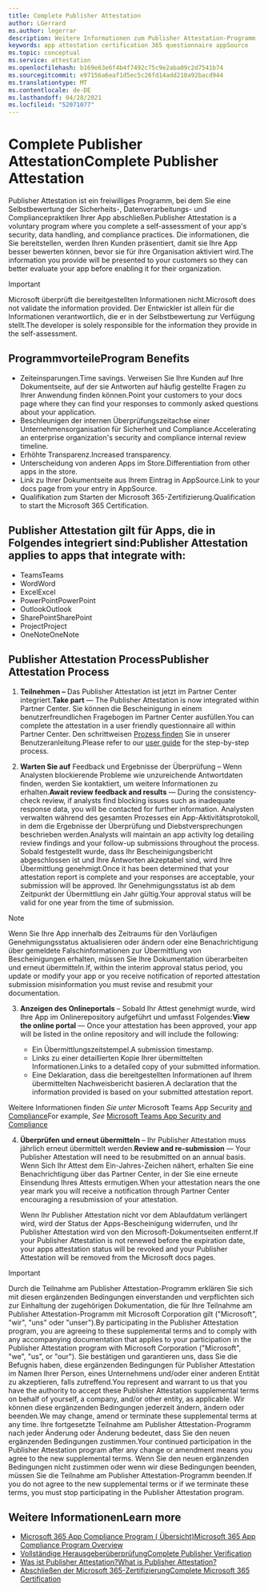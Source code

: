 ```yaml
---
title: Complete Publisher Attestation
author: LGerrard
ms.author: legerrar
description: Weitere Informationen zum Publisher Attestation-Programm
keywords: app attestation certification 365 questionnaire appSource
ms.topic: conceptual
ms.service: attestation
ms.openlocfilehash: b169e63e6f4b4f7492c75c9e2aba09c2d7541b74
ms.sourcegitcommit: e97156a6eaf1d5ec5c26fd14add210a92bacd944
ms.translationtype: MT
ms.contentlocale: de-DE
ms.lasthandoff: 04/28/2021
ms.locfileid: "52071077"
---
```

# <a name="complete-publisher-attestation"></a><span data-ttu-id="6720a-104">Complete Publisher Attestation</span><span class="sxs-lookup"><span data-stu-id="6720a-104">Complete Publisher Attestation</span></span>

<span data-ttu-id="6720a-105">Publisher Attestation ist ein freiwilliges Programm, bei dem Sie eine Selbstbewertung der Sicherheits-, Datenverarbeitungs- und Compliancepraktiken Ihrer App abschließen.</span><span class="sxs-lookup"><span data-stu-id="6720a-105">Publisher Attestation is a voluntary program where you complete a self-assessment of your app's security, data handling, and compliance practices.</span></span> <span data-ttu-id="6720a-106">Die informationen, die Sie bereitstellen, werden Ihren Kunden präsentiert, damit sie Ihre App besser bewerten können, bevor sie für ihre Organisation aktiviert wird.</span><span class="sxs-lookup"><span data-stu-id="6720a-106">The information you provide will be presented to your customers so they can better evaluate your app before enabling it for their organization.</span></span> 

> [!IMPORTANT]
> <span data-ttu-id="6720a-107">Microsoft überprüft die bereitgestellten Informationen nicht.</span><span class="sxs-lookup"><span data-stu-id="6720a-107">Microsoft does not validate the information provided.</span></span> <span data-ttu-id="6720a-108">Der Entwickler ist allein für die Informationen verantwortlich, die er in der Selbstbewertung zur Verfügung stellt.</span><span class="sxs-lookup"><span data-stu-id="6720a-108">The developer is solely responsible for the information they provide in the self-assessment.</span></span> 

## <a name="program-benefits"></a><span data-ttu-id="6720a-109">Programmvorteile</span><span class="sxs-lookup"><span data-stu-id="6720a-109">Program Benefits</span></span>
- <span data-ttu-id="6720a-110">Zeiteinsparungen.</span><span class="sxs-lookup"><span data-stu-id="6720a-110">Time savings.</span></span> <span data-ttu-id="6720a-111">Verweisen Sie Ihre Kunden auf Ihre Dokumentseite, auf der sie Antworten auf häufig gestellte Fragen zu Ihrer Anwendung finden können.</span><span class="sxs-lookup"><span data-stu-id="6720a-111">Point your customers to your docs page where they can find your responses to commonly asked questions about your application.</span></span> 
- <span data-ttu-id="6720a-112">Beschleunigen der internen Überprüfungszeitachse einer Unternehmensorganisation für Sicherheit und Compliance.</span><span class="sxs-lookup"><span data-stu-id="6720a-112">Accelerating an enterprise organization's security and compliance internal review timeline.</span></span>
- <span data-ttu-id="6720a-113">Erhöhte Transparenz.</span><span class="sxs-lookup"><span data-stu-id="6720a-113">Increased transparency.</span></span>
- <span data-ttu-id="6720a-114">Unterscheidung von anderen Apps im Store.</span><span class="sxs-lookup"><span data-stu-id="6720a-114">Differentiation from other apps in the store.</span></span> 
- <span data-ttu-id="6720a-115">Link zu Ihrer Dokumentseite aus Ihrem Eintrag in AppSource.</span><span class="sxs-lookup"><span data-stu-id="6720a-115">Link to your docs page from your entry in AppSource.</span></span> 
- <span data-ttu-id="6720a-116">Qualifikation zum Starten der Microsoft 365-Zertifizierung.</span><span class="sxs-lookup"><span data-stu-id="6720a-116">Qualification to start the Microsoft 365 Certification.</span></span>

## <a name="publisher-attestation-applies-to-apps-that-integrate-with"></a><span data-ttu-id="6720a-117">Publisher Attestation gilt für Apps, die in Folgendes integriert sind:</span><span class="sxs-lookup"><span data-stu-id="6720a-117">Publisher Attestation applies to apps that integrate with:</span></span>
- <span data-ttu-id="6720a-118">Teams</span><span class="sxs-lookup"><span data-stu-id="6720a-118">Teams</span></span>
- <span data-ttu-id="6720a-119">Word</span><span class="sxs-lookup"><span data-stu-id="6720a-119">Word</span></span>
- <span data-ttu-id="6720a-120">Excel</span><span class="sxs-lookup"><span data-stu-id="6720a-120">Excel</span></span>
- <span data-ttu-id="6720a-121">PowerPoint</span><span class="sxs-lookup"><span data-stu-id="6720a-121">PowerPoint</span></span> 
- <span data-ttu-id="6720a-122">Outlook</span><span class="sxs-lookup"><span data-stu-id="6720a-122">Outlook</span></span>
- <span data-ttu-id="6720a-123">SharePoint</span><span class="sxs-lookup"><span data-stu-id="6720a-123">SharePoint</span></span>
- <span data-ttu-id="6720a-124">Project</span><span class="sxs-lookup"><span data-stu-id="6720a-124">Project</span></span>
- <span data-ttu-id="6720a-125">OneNote</span><span class="sxs-lookup"><span data-stu-id="6720a-125">OneNote</span></span>

## <a name="publisher-attestation-process"></a><span data-ttu-id="6720a-126">Publisher Attestation Process</span><span class="sxs-lookup"><span data-stu-id="6720a-126">Publisher Attestation Process</span></span>

1. <span data-ttu-id="6720a-127">**Teilnehmen –** Das Publisher Attestation ist jetzt im Partner Center integriert.</span><span class="sxs-lookup"><span data-stu-id="6720a-127">**Take part** — The Publisher Attestation is now integrated within Partner Center.</span></span> <span data-ttu-id="6720a-128">Sie können die Bescheinigung in einem benutzerfreundlichen Fragebogen im Partner Center ausfüllen.</span><span class="sxs-lookup"><span data-stu-id="6720a-128">You can complete the attestation in a user friendly questionnaire all within Partner Center.</span></span> <span data-ttu-id="6720a-129">Den schrittweisen [Prozess finden](https://docs.microsoft.com/microsoft-365-app-certification/docs/userguide) Sie in unserer Benutzeranleitung.</span><span class="sxs-lookup"><span data-stu-id="6720a-129">Please refer to our [user guide](https://docs.microsoft.com/microsoft-365-app-certification/docs/userguide) for the step-by-step process.</span></span>

2. <span data-ttu-id="6720a-130">**Warten Sie auf** Feedback und Ergebnisse der Überprüfung – Wenn Analysten blockierende Probleme wie unzureichende Antwortdaten finden, werden Sie kontaktiert, um weitere Informationen zu erhalten.</span><span class="sxs-lookup"><span data-stu-id="6720a-130">**Await review feedback and results** — During the consistency-check review, if analysts find blocking issues such as inadequate response data, you will be contacted for further information.</span></span> <span data-ttu-id="6720a-131">Analysten verwalten während des gesamten Prozesses ein App-Aktivitätsprotokoll, in dem die Ergebnisse der Überprüfung und Diebstversprechungen beschrieben werden.</span><span class="sxs-lookup"><span data-stu-id="6720a-131">Analysts will maintain an app activity log detailing review findings and your follow-up submissions throughout the process.</span></span> <span data-ttu-id="6720a-132">Sobald festgestellt wurde, dass Ihr Bescheinigungsbericht abgeschlossen ist und Ihre Antworten akzeptabel sind, wird Ihre Übermittlung genehmigt.</span><span class="sxs-lookup"><span data-stu-id="6720a-132">Once it has been determined that your attestation report is complete and your responses are acceptable, your submission will be approved.</span></span> <span data-ttu-id="6720a-133">Ihr Genehmigungsstatus ist ab dem Zeitpunkt der Übermittlung ein Jahr gültig.</span><span class="sxs-lookup"><span data-stu-id="6720a-133">Your approval status will be valid for one year from the time of submission.</span></span>

> [!NOTE]
> <span data-ttu-id="6720a-134">Wenn Sie Ihre App innerhalb des Zeitraums für den Vorläufigen Genehmigungsstatus aktualisieren oder ändern oder eine Benachrichtigung über gemeldete Falschinformationen zur Übermittlung von Bescheinigungen erhalten, müssen Sie Ihre Dokumentation überarbeiten und erneut übermitteln.</span><span class="sxs-lookup"><span data-stu-id="6720a-134">If, within the interim approval status period, you update or modify your app or you receive notification of reported attestation submission misinformation you must revise and resubmit your documentation.</span></span>

3. <span data-ttu-id="6720a-135">**Anzeigen des Onlineportals** – Sobald Ihr Attest genehmigt wurde, wird Ihre App im Onlinerepository aufgeführt und umfasst Folgendes:</span><span class="sxs-lookup"><span data-stu-id="6720a-135">**View the online portal** — Once your attestation has been approved, your app will be listed in the online repository and will include the following:</span></span>

   - <span data-ttu-id="6720a-136">Ein Übermittlungszeitstempel.</span><span class="sxs-lookup"><span data-stu-id="6720a-136">A submission timestamp.</span></span>
   - <span data-ttu-id="6720a-137">Links zu einer detaillierten Kopie Ihrer übermittelten Informationen.</span><span class="sxs-lookup"><span data-stu-id="6720a-137">Links to a detailed copy of your submitted information.</span></span>
   - <span data-ttu-id="6720a-138">Eine Deklaration, dass die bereitgestellten Informationen auf Ihrem übermittelten Nachweisbericht basieren.</span><span class="sxs-lookup"><span data-stu-id="6720a-138">A declaration that the information provided is based on your submitted attestation report.</span></span>

<span data-ttu-id="6720a-139">Weitere Informationen finden *Sie unter* Microsoft Teams App Security [and Compliance](../teams/teams-apps.md)</span><span class="sxs-lookup"><span data-stu-id="6720a-139">For example, *See* [Microsoft Teams App Security and Compliance](../teams/teams-apps.md)</span></span>

4. <span data-ttu-id="6720a-140">**Überprüfen und erneut übermitteln** – Ihr Publisher Attestation muss jährlich erneut übermittelt werden.</span><span class="sxs-lookup"><span data-stu-id="6720a-140">**Review and re-submission** — Your Publisher Attestation will need to be resubmitted on an annual basis.</span></span> <span data-ttu-id="6720a-141">Wenn Sich Ihr Attest dem Ein-Jahres-Zeichen nähert, erhalten Sie eine Benachrichtigung über das Partner Center, in der Sie eine erneute Einsendung Ihres Attests ermutigen.</span><span class="sxs-lookup"><span data-stu-id="6720a-141">When your attestation nears the one year mark you will receive a notification through Partner Center encouraging a resubmission of your attestation.</span></span> 

   <span data-ttu-id="6720a-142">Wenn Ihr Publisher Attestation nicht vor dem Ablaufdatum verlängert wird, wird der Status der Apps-Bescheinigung widerrufen, und Ihr Publisher Attestation wird von den Microsoft-Dokumentseiten entfernt.</span><span class="sxs-lookup"><span data-stu-id="6720a-142">If your Publisher Attestation is not renewed before the expiration date, your apps attestation status will be revoked and your Publisher Attestation will be removed from the Microsoft docs pages.</span></span> 

>[!IMPORTANT]
><span data-ttu-id="6720a-143">Durch die Teilnahme am Publisher Attestation-Programm erklären Sie sich mit diesen ergänzenden Bedingungen einverstanden und verpflichten sich zur Einhaltung der zugehörigen Dokumentation, die für Ihre Teilnahme am Publisher Attestation-Programm mit Microsoft Corporation gilt ("Microsoft", "wir", "uns" oder "unser").</span><span class="sxs-lookup"><span data-stu-id="6720a-143">By participating in the Publisher Attestation program, you are agreeing to these supplemental terms and to comply with any accompanying documentation that applies to your participation in the Publisher Attestation program with Microsoft Corporation ("Microsoft", "we", "us", or "our").</span></span> <span data-ttu-id="6720a-144">Sie bestätigen und garantieren uns, dass Sie die Befugnis haben, diese ergänzenden Bedingungen für Publisher Attestation im Namen Ihrer Person, eines Unternehmens und/oder einer anderen Entität zu akzeptieren, falls zutreffend.</span><span class="sxs-lookup"><span data-stu-id="6720a-144">You represent and warrant to us that you have the authority to accept these Publisher Attestation supplemental terms on behalf of yourself, a company, and/or other entity, as applicable.</span></span> <span data-ttu-id="6720a-145">Wir können diese ergänzenden Bedingungen jederzeit ändern, ändern oder beenden.</span><span class="sxs-lookup"><span data-stu-id="6720a-145">We may change, amend or terminate these supplemental terms at any time.</span></span> <span data-ttu-id="6720a-146">Ihre fortgesetzte Teilnahme am Publisher Attestation-Programm nach jeder Änderung oder Änderung bedeutet, dass Sie den neuen ergänzenden Bedingungen zustimmen.</span><span class="sxs-lookup"><span data-stu-id="6720a-146">Your continued participation in the Publisher Attestation program after any change or amendment means you agree to the new supplemental terms.</span></span> <span data-ttu-id="6720a-147">Wenn Sie den neuen ergänzenden Bedingungen nicht zustimmen oder wenn wir diese Bedingungen beenden, müssen Sie die Teilnahme am Publisher Attestation-Programm beenden.</span><span class="sxs-lookup"><span data-stu-id="6720a-147">If you do not agree to the new supplemental terms or if we terminate these terms, you must stop participating in the Publisher Attestation program.</span></span>

## <a name="learn-more"></a><span data-ttu-id="6720a-148">Weitere Informationen</span><span class="sxs-lookup"><span data-stu-id="6720a-148">Learn more</span></span>

* [<span data-ttu-id="6720a-149">Microsoft 365 App Compliance Program ( Übersicht)</span><span class="sxs-lookup"><span data-stu-id="6720a-149">Microsoft 365 App Compliance Program Overview</span></span>](~/overview.md)  
* [<span data-ttu-id="6720a-150">Vollständige Herausgeberüberprüfung</span><span class="sxs-lookup"><span data-stu-id="6720a-150">Complete Publisher Verification</span></span>](https://docs.microsoft.com/azure/active-directory/develop/mark-app-as-publisher-verified)  
* [<span data-ttu-id="6720a-151">Was ist Publisher Attestation?</span><span class="sxs-lookup"><span data-stu-id="6720a-151">What is Publisher Attestation?</span></span>](~/docs/enterprise-app-attestation-guide.md)  
* [<span data-ttu-id="6720a-152">Abschließen der Microsoft 365-Zertifizierung</span><span class="sxs-lookup"><span data-stu-id="6720a-152">Complete Microsoft 365 Certification</span></span>](~/docs/certification.md)
